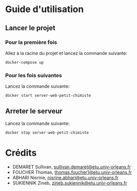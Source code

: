 # Guide d'utilisation
## Lancer le projet

### Pour la première fois
Allez à la racine du projet et lancez la commande suivante:

```bash
docker-compose up
```

### Pour les fois suivantes

Lancez la commande suivante:

```bash
docker start server-web-petit-chimiste
```

## Arreter le serveur 

Lancez la commande suivante:

```bash
docker stop server-web-petit-chimiste
```
# Crédits
- DEMARET Sullivan, sullivan.demaret@etu.univ-orleans.fr
- FOUCHER Thomas, thomas.foucher1@etu.univ-orleans.fr
- ABHARI Nisrine, nisrine.abhari@etu.univ-orleans.fr
- SUKIENNIK Zineb, zineb.sukiennik@etu.univ-orleans.fr